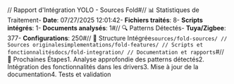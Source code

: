// Rapport d'Intégration YOLO - Sources Fold#// 📊 Statistiques de Traitement- **Date**: 07/27/2025 12:01:42- **Fichiers traités**: 8- **Scripts intégrés**: 1- **Documents analysés**: 1#// 🔍 Patterns Détectés- **Tuya/Zigbee**: 377- **Configurations**: 250#// 📁 Structure Intégrée`sources/fold-sources/ // Sources originalesimplementations/fold-features/ // Scripts et fonctionnalitésdocs/fold-integration/ // Documentation et rapports`#// 🚀 Prochaines Étapes1. Analyse approfondie des patterns détectés2. Intégration des fonctionnalités dans les drivers3. Mise à jour de la documentation4. Tests et validation